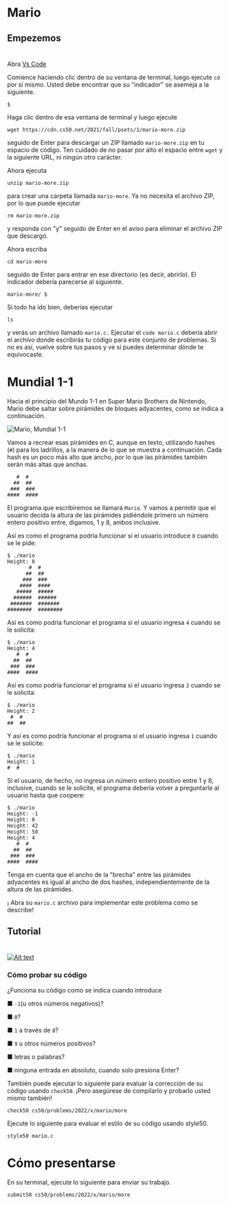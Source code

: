 # Mario
## Empezemos
#

Abra [Vs Code](https://code.cs50.io/)

Comience haciendo clic dentro de su ventana de terminal, luego ejecute `cd` por sí mismo. Usted debe encontrar que su "indicador" se asemeja a la siguiente.

```
$
```

Haga clic dentro de esa ventana de terminal y luego ejecute

```
wget https://cdn.cs50.net/2021/fall/psets/1/mario-more.zip
```

seguido de Enter para descargar un ZIP llamado `mario-more.zip` en tu espacio de código. Ten cuidado de no pasar por alto el espacio entre `wget` y la siguiente URL, ni ningún otro carácter.

Ahora ejecuta

```
unzip mario-more.zip
```

para crear una carpeta llamada `mario-more`. Ya no necesita el archivo ZIP, por lo que puede ejecutar

```
rm mario-more.zip
```

y responda con "y" seguido de Enter en el aviso para eliminar el archivo ZIP que descargó.

Ahora escriba

```
cd mario-more
```

seguido de Enter para entrar en ese directorio (es decir, abrirlo). El indicador debería parecerse al siguiente.

```
mario-more/ $
```

Si todo ha ido bien, deberías ejecutar

```
ls
```

y verás un archivo llamado `mario.c.` Ejecutar el `code mario.c` debería abrir el archivo donde escribirás tu código para este conjunto de problemas. Si no es así, vuelve sobre tus pasos y ve si puedes determinar dónde te equivocaste.

# Mundial 1-1


Hacia el principio del Mundo 1-1 en Super Mario Brothers de Nintendo, Mario debe saltar sobre pirámides de bloques adyacentes, como se indica a continuación.

![Mario, Mundial 1-1](https://cs50.harvard.edu/x/2022/psets/1/mario/more/pyramids.png)

Vamos a recrear esas pirámides en C, aunque en texto, utilizando hashes (`#`) para los ladrillos, a la manera de lo que se muestra a continuación. Cada hash es un poco más alto que ancho, por lo que las pirámides también serán más altas que anchas.

```
   #  #
  ##  ##
 ###  ###
####  ####
```

El programa que escribiremos se llamará `Mario`. Y vamos a permitir que el usuario decida la altura de las pirámides pidiéndole primero un número entero positivo entre, digamos, 1 y 8, ambos inclusive.

Así es como el programa podría funcionar si el usuario introduce `8` cuando se le pide:

```
$ ./mario
Height: 8
       #  #
      ##  ##
     ###  ###
    ####  ####
   #####  #####
  ######  ######
 #######  #######
########  ########
```

Así es como podría funcionar el programa si el usuario ingresa `4` cuando se le solicita:

```
$ ./mario
Height: 4
   #  #
  ##  ##
 ###  ###
####  ####
```

Así es como podría funcionar el programa si el usuario ingresa `2` cuando se le solicita:

```
$ ./mario
Height: 2
 #  #
##  ##
```

Y así es como podría funcionar el programa si el usuario ingresa `1` cuando se le solicite:

```
$ ./mario
Height: 1
#  #
```

Si el usuario, de hecho, no ingresa un número entero positivo entre 1 y 8, inclusive, cuando se le solicite, el programa debería volver a preguntarle al usuario hasta que coopere:

```
$ ./mario
Height: -1
Height: 0
Height: 42
Height: 50
Height: 4
   #  #
  ##  ##
 ###  ###
####  ####
```

Tenga en cuenta que el ancho de la "brecha" entre las pirámides adyacentes es igual al ancho de dos hashes, independientemente de la altura de las pirámides.

¡ Abra su `mario.c` archivo para implementar este problema como se describe!

## Tutorial
#

[![Alt text](https://img.youtube.com/vi/dF7wNjsRBjI/0.jpg)](https://www.youtube.com/watch?v=FzN9RAjYG_Q)

### Cómo probar su código

¿Funciona su código como se indica cuando introduce

■ `-1`(u otros números negativos)?

■ `0`?

■ `1` a través de `8`?

■ `9` u otros números positivos?

■ letras o palabras?

■ ninguna entrada en absoluto, cuando solo presiona Enter?

También puede ejecutar lo siguiente para evaluar la corrección de su código usando `check50`. ¡Pero asegúrese de compilarlo y probarlo usted mismo también!

```
check50 cs50/problems/2022/x/mario/more
```

Ejecute lo siguiente para evaluar el estilo de su código usando style50.

```
style50 mario.c
```

# Cómo presentarse

En su terminal, ejecute lo siguiente para enviar su trabajo.

```
submit50 cs50/problems/2022/x/mario/more
```